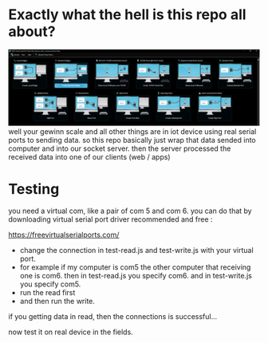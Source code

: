 # Exactly what the hell is this repo all about?

<img src="percoman.PNG">
well your gewinn scale and all other things are in iot device using real serial ports to sending data. so this repo basically just wrap that data sended into computer and into our socket server. then the server processed the received data into one of our clients (web / apps)

# Testing
you need a virtual com, like a pair of com 5 and com 6. you can do that by downloading virtual serial port driver
recommended and free : 

https://freevirtualserialports.com/

- change the connection in test-read.js and test-write.js with your virtual port.
- for example if my computer is com5 the other computer that receiving one is com6. then in test-read.js you specify com6. and in test-write.js you specify com5.
- run the read first
- and then run the write.

if you getting data in read, then the connections is successful...

now test it on real device in the fields.